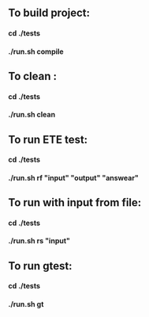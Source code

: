 ## To build project:
#### cd ./tests
#### ./run.sh compile

## To clean :
#### cd ./tests
#### ./run.sh clean

## To run ETE test:
#### cd ./tests
#### ./run.sh rf "input" "output" "answear"
  
## To run with input from file:
#### cd ./tests
#### ./run.sh rs "input"

## To run gtest:
#### cd ./tests
#### ./run.sh gt
